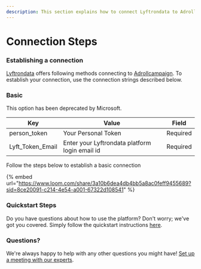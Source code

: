 ```yaml
---
description: This section explains how to connect Lyftrondata to Adrollcampaign.
---
```


# Connection Steps

### Establishing a connection

[Lyftrondata](https://www.lyftrondata.com) offers following methods connecting to [Adrollcampaign](https://www.lyftrondata.com/integration/marketing-analytics/adroll/). To establish your connection, use the connection strings described below.

### Basic

This option has been deprecated by Microsoft.

| Key                | Value                                          | Field    |
| ------------------ | ---------------------------------------------- | -------- |
| person\_token      | Your Personal Token                            | Required |
| Lyft\_Token\_Email | Enter your Lyftrondata platform login email id | Required |

Follow the steps below to establish a basic connection

{% embed url="https://www.loom.com/share/3a10b6dea4db4bb5a8ac0feff9455689?sid=8ce20091-c214-4e54-a001-67322d108541" %}

### Quickstart Steps

Do you have questions about how to use the platform? Don't worry; we've got you covered. Simply follow the quickstart instructions [here](./).

### Questions? <a href="#questions" id="questions"></a>

We're always happy to help with any other questions you might have! [Set up a meeting with our experts](https://www.lyftrondata.com/book-a-meeting/).

